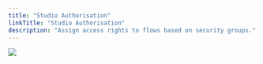 ```yaml
---
title: "Studio Authorisation"
linkTitle: "Studio Authorisation"
description: "Assign access rights to flows based on security groups."
---
```


<img src="/images/work-in-progress.jpg">

